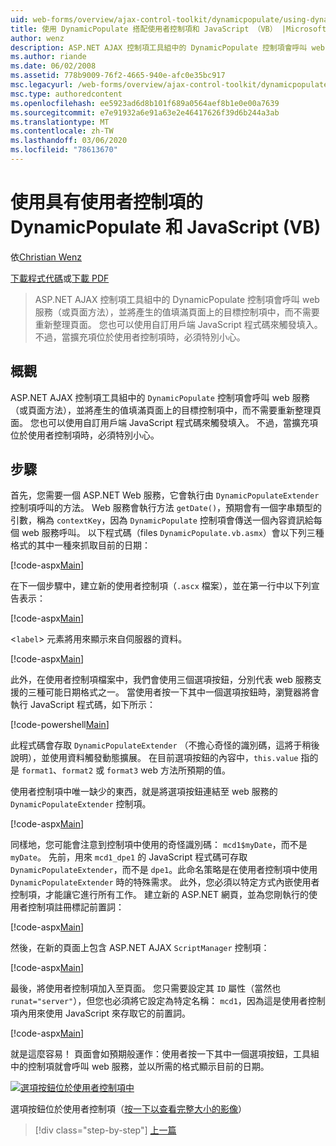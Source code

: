```yaml
---
uid: web-forms/overview/ajax-control-toolkit/dynamicpopulate/using-dynamicpopulate-with-a-user-control-and-javascript-vb
title: 使用 DynamicPopulate 搭配使用者控制項和 JavaScript （VB） |Microsoft Docs
author: wenz
description: ASP.NET AJAX 控制項工具組中的 DynamicPopulate 控制項會呼叫 web 服務（或頁面方法），並將產生的值填滿至 t ... 的目標控制項
ms.author: riande
ms.date: 06/02/2008
ms.assetid: 778b9009-76f2-4665-940e-afc0e35bc917
msc.legacyurl: /web-forms/overview/ajax-control-toolkit/dynamicpopulate/using-dynamicpopulate-with-a-user-control-and-javascript-vb
msc.type: authoredcontent
ms.openlocfilehash: ee5923ad6d8b101f689a0564aef8b1e0e00a7639
ms.sourcegitcommit: e7e91932a6e91a63e2e46417626f39d6b244a3ab
ms.translationtype: MT
ms.contentlocale: zh-TW
ms.lasthandoff: 03/06/2020
ms.locfileid: "78613670"
---
```

# <a name="using-dynamicpopulate-with-a-user-control-and-javascript-vb"></a>使用具有使用者控制項的 DynamicPopulate 和 JavaScript (VB)

依[Christian Wenz](https://github.com/wenz)

[下載程式代碼](https://download.microsoft.com/download/d/8/f/d8f2f6f9-1b7c-46ad-9252-e1fc81bdea3e/dynamicpopulate2.vb.zip)或[下載 PDF](https://download.microsoft.com/download/b/6/a/b6ae89ee-df69-4c87-9bfb-ad1eb2b23373/dynamicpopulate2VB.pdf)

> ASP.NET AJAX 控制項工具組中的 DynamicPopulate 控制項會呼叫 web 服務（或頁面方法），並將產生的值填滿頁面上的目標控制項中，而不需要重新整理頁面。 您也可以使用自訂用戶端 JavaScript 程式碼來觸發填入。 不過，當擴充項位於使用者控制項時，必須特別小心。

## <a name="overview"></a>概觀

ASP.NET AJAX 控制項工具組中的 `DynamicPopulate` 控制項會呼叫 web 服務（或頁面方法），並將產生的值填滿頁面上的目標控制項中，而不需要重新整理頁面。 您也可以使用自訂用戶端 JavaScript 程式碼來觸發填入。 不過，當擴充項位於使用者控制項時，必須特別小心。

## <a name="steps"></a>步驟

首先，您需要一個 ASP.NET Web 服務，它會執行由 `DynamicPopulateExtender` 控制項呼叫的方法。 Web 服務會執行方法 `getDate()`，預期會有一個字串類型的引數，稱為 `contextKey`，因為 `DynamicPopulate` 控制項會傳送一個內容資訊給每個 web 服務呼叫。 以下程式碼（files `DynamicPopulate.vb.asmx`）會以下列三種格式的其中一種來抓取目前的日期：

[!code-aspx[Main](using-dynamicpopulate-with-a-user-control-and-javascript-vb/samples/sample1.aspx)]

在下一個步驟中，建立新的使用者控制項（`.ascx` 檔案），並在第一行中以下列宣告表示：

[!code-aspx[Main](using-dynamicpopulate-with-a-user-control-and-javascript-vb/samples/sample2.aspx)]

&lt;`label`&gt; 元素將用來顯示來自伺服器的資料。

[!code-aspx[Main](using-dynamicpopulate-with-a-user-control-and-javascript-vb/samples/sample3.aspx)]

此外，在使用者控制項檔案中，我們會使用三個選項按鈕，分別代表 web 服務支援的三種可能日期格式之一。 當使用者按一下其中一個選項按鈕時，瀏覽器將會執行 JavaScript 程式碼，如下所示：

[!code-powershell[Main](using-dynamicpopulate-with-a-user-control-and-javascript-vb/samples/sample4.ps1)]

此程式碼會存取 `DynamicPopulateExtender` （不擔心奇怪的識別碼，這將于稍後說明），並使用資料觸發動態擴展。 在目前選項按鈕的內容中，`this.value` 指的是 `format1`、`format2` 或 `format3` web 方法所預期的值。

使用者控制項中唯一缺少的東西，就是將選項按鈕連結至 web 服務的 `DynamicPopulateExtender` 控制項。

[!code-aspx[Main](using-dynamicpopulate-with-a-user-control-and-javascript-vb/samples/sample5.aspx)]

同樣地，您可能會注意到控制項中使用的奇怪識別碼： `mcd1$myDate`，而不是 `myDate`。 先前，用來 `mcd1_dpe1` 的 JavaScript 程式碼可存取 `DynamicPopulateExtender`，而不是 `dpe1`。此命名策略是在使用者控制項中使用 `DynamicPopulateExtender` 時的特殊需求。 此外，您必須以特定方式內嵌使用者控制項，才能讓它進行所有工作。 建立新的 ASP.NET 網頁，並為您剛執行的使用者控制項註冊標記前置詞：

[!code-aspx[Main](using-dynamicpopulate-with-a-user-control-and-javascript-vb/samples/sample6.aspx)]

然後，在新的頁面上包含 ASP.NET AJAX `ScriptManager` 控制項：

[!code-aspx[Main](using-dynamicpopulate-with-a-user-control-and-javascript-vb/samples/sample7.aspx)]

最後，將使用者控制項加入至頁面。 您只需要設定其 `ID` 屬性（當然也 `runat="server"`），但您也必須將它設定為特定名稱： `mcd1`，因為這是使用者控制項內用來使用 JavaScript 來存取它的前置詞。

[!code-aspx[Main](using-dynamicpopulate-with-a-user-control-and-javascript-vb/samples/sample8.aspx)]

就是這麼容易！ 頁面會如預期般運作：使用者按一下其中一個選項按鈕，工具組中的控制項就會呼叫 web 服務，並以所需的格式顯示目前的日期。

[![選項按鈕位於使用者控制項中](using-dynamicpopulate-with-a-user-control-and-javascript-vb/_static/image2.png)](using-dynamicpopulate-with-a-user-control-and-javascript-vb/_static/image1.png)

選項按鈕位於使用者控制項（[按一下以查看完整大小的影像](using-dynamicpopulate-with-a-user-control-and-javascript-vb/_static/image3.png)）

> [!div class="step-by-step"]
> [上一篇](dynamically-populating-a-control-using-javascript-code-vb.md)
